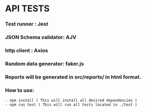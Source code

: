 # API TESTS 

### Test runner : Jest
### JSON Schema validator: AJV
### http client : Axios 
### Random data generator: faker.js

### Reports will be generated in src/reports/ in html format. 

### How to use: 
    - npm install ( This will install all desired dependencies )
    - npm run test ( This will run all tests located in ./test )
